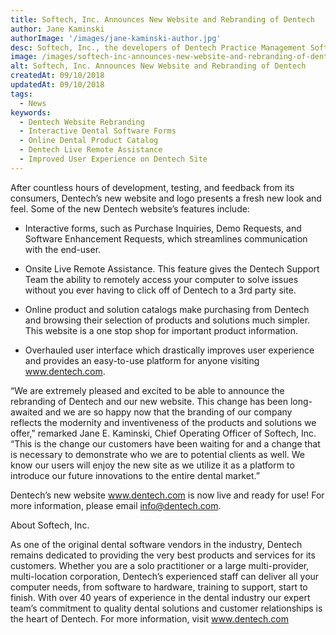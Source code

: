 ```yaml
---
title: Softech, Inc. Announces New Website and Rebranding of Dentech
author: Jane Kaminski
authorImage: '/images/jane-kaminski-author.jpg'
desc: Softech, Inc., the developers of Dentech Practice Management Software, announced today the launch of their new website www.dentech.com as well as the rebranding of Dentech.
image: /images/softech-inc-announces-new-website-and-rebranding-of-dentech.webp
alt: Softech, Inc. Announces New Website and Rebranding of Dentech
createdAt: 09/10/2018
updatedAt: 09/10/2018
tags:
  - News
keywords:
  - Dentech Website Rebranding
  - Interactive Dental Software Forms
  - Online Dental Product Catalog
  - Dentech Live Remote Assistance
  - Improved User Experience on Dentech Site
---
```

After countless hours of development, testing, and feedback from its consumers, Dentech’s new website and logo presents a fresh new look and feel. Some of the new Dentech website’s features include:

- Interactive forms, such as Purchase Inquiries, Demo Requests, and Software Enhancement Requests, which streamlines communication with the end-user.

- Onsite Live Remote Assistance. This feature gives the Dentech Support Team the ability to remotely access your computer to solve issues without you ever having to click off of Dentech to a 3rd party site.

- Online product and solution catalogs make purchasing from Dentech and browsing their selection of products and solutions much simpler. This website is a one stop shop for important product information.

- Overhauled user interface which drastically improves user experience and provides an easy-to-use platform for anyone visiting www.dentech.com.

“We are extremely pleased and excited to be able to announce the rebranding of Dentech and our new website. This change has been long-awaited and we are so happy now that the branding of our company reflects the modernity and inventiveness of the products and solutions we offer,” remarked Jane E. Kaminski, Chief Operating Officer of Softech, Inc. “This is the change our customers have been waiting for and a change that is necessary to demonstrate who we are to potential clients as well. We know our users will enjoy the new site as we utilize it as a platform to introduce our future innovations to the entire dental market.”

Dentech’s new website www.dentech.com is now live and ready for use! For more information, please email info@dentech.com.

About Softech, Inc.

As one of the original dental software vendors in the industry, Dentech remains dedicated to providing the very best products and services for its customers. Whether you are a solo practitioner or a large multi-provider, multi-location corporation, Dentech’s experienced staff can deliver all your computer needs, from software to hardware, training to support, start to finish. With over 40 years of experience in the dental industry our expert team’s commitment to quality dental solutions and customer relationships is the heart of Dentech. For more information, visit www.dentech.com